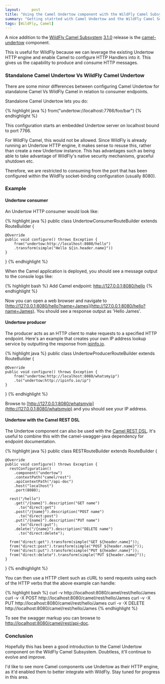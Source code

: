 ```yaml
---
layout:     post
title: "Using the Camel Undertow component with the WildFly Camel Subsystem"
summary: "Getting statrted with Camel Undertow and the WildFly Camel Subsystem"
tags: [WildFly, Camel]
---
```


A nice addition to the [WildFly Camel Subsystem](https://github.com/wildfly-extras/wildfly-camel) [3.1.0](https://github.com/wildfly-extras/wildfly-camel/releases/tag/3.1.0) release is the [camel-undertow](http://camel.apache.org/undertow.html) component.

This is useful for WildFly because we can leverage the existing Undertow HTTP engine and enable Camel to
configure HTTP Handlers into it. This gives us the capability to produce and consume HTTP messages.

### Standalone Camel Undertow Vs WildFly Camel Undertow

There are some minor differences between configuring Camel Undertow for standalone Camel Vs WildFly Camel in relation
to consumer endpoints.

Standalone Camel Undertow lets you do:

{% highlight java %}
from("undertow://localhost:7766/foo/bar")
{% endhighlight %}

This configuration starts an embedded Undertow server on localhost bound to port 7766.

For WildFly Camel, this would not be allowed. Since WildFly is already running an Undertow HTTP engine,
it makes sense to resuse this, rather than create a new Undertow instance. This has advantages such as being able to take advantage of WildFly's native security mechanisms, graceful shutdown etc.

Therefore, we are restricted to consuming from
the port that has been configured within the WildFly socket-binding configuration (usually 8080).

### Example

#### Undertow consumer

An Undertow HTTP consumer would look like:

{% highlight java %}
public class UndertowConsumerRouteBuilder extends RouteBuilder {

    @Override
    public void configure() throws Exception {
        from("undertow:http://localhost:8080/hello")
        .transform(simple("Hello ${in.header.name}"))
    }
}
{% endhighlight %}

When the Camel application is deployed, you should see a message output to the console logs like:

{% highlight bash %}
Add Camel endpoint: http://127.0.0.1:8080/hello
{% endhighlight %}

Now you can open a web browser and navigate to [http://127.0.0.1:8080/hello?name=James](http://127.0.0.1:8080/hello?name=James). You should see a response output as 'Hello James'.

#### Undertow producer

The producer acts as an HTTP client to make requests to a specified HTTP endpoint. Here's an example that creates your own IP address lookup service by
outputting the response from [ipinfo.io](https://ipinfo.io/).

{% highlight java %}
public class UndertowProducerRouteBuilder extends RouteBuilder {

    @Override
    public void configure() throws Exception {
        from("undertow:http://localhost:8080/whatsmyip")
        .to("undertow:http://ipinfo.io/ip")
    }
}
{% endhighlight %}

Browse to [http://127.0.0.1:8080/whatsmyip](http://127.0.0.1:8080/whatsmyip) and you should see your IP address.


#### Undertow with the Camel REST DSL

The Undertow component can also be used with the [Camel REST DSL](http://camel.apache.org/rest-dsl.html). It's useful to combine this with the camel-swagger-java
dependency for endpoint documentation.

{% highlight java %}
public class RESTRouteBuilder extends RouteBuilder {

    @Override
    public void configure() throws Exception {
      restConfiguration()
        .component("undertow")
        .contextPath("camel/rest")
        .apiContextPath("/api-doc")
        .host("localhost")
        .port(8080);

      rest("/hello")
        .get("/{name}").description("GET name")
          .to("direct:get")
        .post("/{name}").description("POST name")
          .to("direct:post")
        .put("/{name}").description("PUT name")
          .to("direct:put");
        .delete("/{name}").description("DELETE name")
          .to("direct:delete");

      from("direct:get").transform(simple("GET ${header.name}"));
      from("direct:post").transform(simple("POST ${header.name}"));
      from("direct:put").transform(simple("PUT ${header.name}"));
      from("direct:delete").transform(simple("PUT ${header.name}"));
    }
}
{% endhighlight %}

You can then use a HTTP client such as cURL to send requests using each of the HTTP verbs that the above example can handle:

{% highlight bash %}
  curl -v http://localhost:8080/camel/rest/hello/James
  curl -v -X POST http://localhost:8080/camel/rest/hello/James
  curl -v -X PUT http://localhost:8080/camel/rest/hello/James
  curl -v -X DELETE http://localhost:8080/camel/rest/hello/James
{% endhighlight %}

To see the swagger markup you can browse to [http://localhost:8080/camel/rest/api-doc](http://localhost:8080/camel/rest/api-doc).

### Conclusion

Hopefully this has been a good introduction to the Camel Undertow component on the WildFly Camel Subsystem. Doubtless, it'll continue to evolve and improve.

I'd like to see more Camel components use Undertow as their HTTP engine, as it'd enabled them to better integrate with WildFly. Stay tuned for progress in this area.
